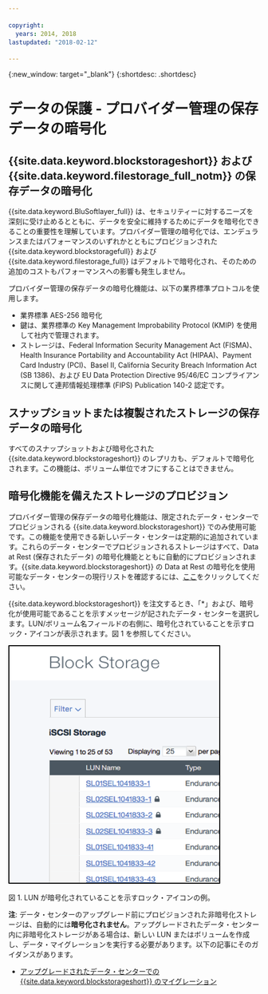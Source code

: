 ```yaml
---

copyright:
  years: 2014, 2018
lastupdated: "2018-02-12"

---
```

{:new_window: target="_blank"}
{:shortdesc: .shortdesc}

# データの保護 - プロバイダー管理の保存データの暗号化

## {{site.data.keyword.blockstorageshort}} および {{site.data.keyword.filestorage_full_notm}} の保存データの暗号化 

{{site.data.keyword.BluSoftlayer_full}} は、セキュリティーに対するニーズを深刻に受け止めるとともに、データを安全に維持するためにデータを暗号化できることの重要性を理解しています。プロバイダー管理の暗号化では、エンデュランスまたはパフォーマンスのいずれかとともにプロビジョンされた {{site.data.keyword.blockstoragefull}} および {{site.data.keyword.filestorage_full}} はデフォルトで暗号化され、そのための追加のコストもパフォーマンスへの影響も発生しません。

プロバイダー管理の保存データの暗号化機能は、以下の業界標準プロトコルを使用します。

* 業界標準 AES-256 暗号化
* 鍵は、業界標準の Key Management Improbability Protocol (KMIP) を使用して社内で管理されます。
* ストレージは、Federal Information Security Management Act (FISMA)、Health Insurance Portability and Accountability Act (HIPAA)、Payment Card Industry (PCI)、Basel II, California Security Breach Information Act (SB 1386)、および EU Data Protection Directive 95/46/EC コンプライアンスに関して連邦情報処理標準 (FIPS) Publication 140-2 認定です。

## スナップショットまたは複製されたストレージの保存データの暗号化  

すべてのスナップショットおよび暗号化された {{site.data.keyword.blockstorageshort}} のレプリカも、デフォルトで暗号化されます。この機能は、ボリューム単位でオフにすることはできません。

## 暗号化機能を備えたストレージのプロビジョン

プロバイダー管理の保存データの暗号化機能は、限定されたデータ・センターでプロビジョンされる {{site.data.keyword.blockstorageshort}} でのみ使用可能です。この機能を使用できる新しいデータ・センターは定期的に追加されています。これらのデータ・センターでプロビジョンされるストレージはすべて、Data at Rest (保存されたデータ) の暗号化機能とともに自動的にプロビジョンされます。{{site.data.keyword.blockstorageshort}} の Data at Rest の暗号化を使用可能なデータ・センターの現行リストを確認するには、[ここ](new-ibm-block-and-file-storage-location-and-features.html)をクリックしてください。

{{site.data.keyword.blockstorageshort}} を注文するとき、「*」および、暗号化が使用可能であることを示すメッセージが記されたデータ・センターを選択します。LUN/ボリューム名フィールドの右側に、暗号化されていることを示すロック・アイコンが表示されます。図 1 を参照してください。

![LUN が暗号化されていることを示すロック・アイコン](/images/encryptedstorage.png)
<caption>図 1. LUN が暗号化されていることを示すロック・アイコンの例。</caption>



**注**: データ・センターのアップグレード前にプロビジョンされた非暗号化ストレージは、自動的には**暗号化されません**。アップグレードされたデータ・センター内に非暗号化ストレージがある場合は、新しい LUN またはボリュームを作成し、データ・マイグレーションを実行する必要があります。以下の記事にそのガイダンスがあります。

* [アップグレードされたデータ・センターでの {{site.data.keyword.blockstorageshort}} のマイグレーション](migrate-block-storage-encrypted-block-storage.html)
